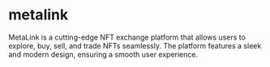 # metalink
MetaLink is a cutting-edge NFT exchange platform that allows users to explore, buy, sell, and trade NFTs seamlessly. The platform features a sleek and modern design, ensuring a smooth user experience.
